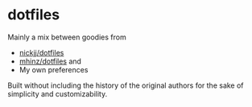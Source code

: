 # dotfiles

Mainly a mix between goodies from
- [nickjj/dotfiles](http://github.com/nickjj/dotfiles)
- [mhinz/dotfiles](http://github.com/mhinz/dotfiles)
and
- My own preferences

Built without including the history of the original authors for the sake of simplicity and customizability.
